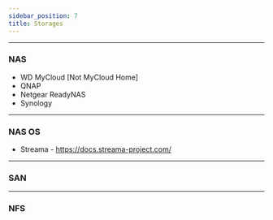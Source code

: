 ```yaml
---
sidebar_position: 7
title: Storages
---
```


----
### NAS
- WD MyCloud [Not MyCloud Home]
- QNAP
- Netgear ReadyNAS
- Synology

----
### NAS OS
- Streama - https://docs.streama-project.com/

----
### SAN

----
### NFS